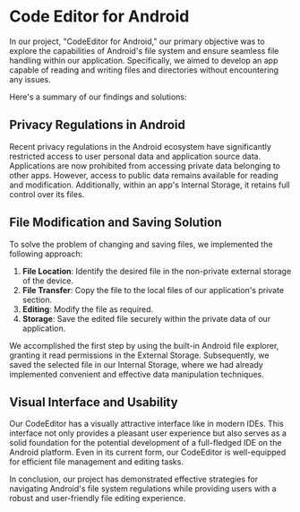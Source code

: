 # Code Editor for Android

In our project, "CodeEditor for Android," our primary objective was to explore the capabilities of Android's file system and ensure seamless file handling within our application. Specifically, we aimed to develop an app capable of reading and writing files and directories without encountering any issues.

Here's a summary of our findings and solutions:

## Privacy Regulations in Android

Recent privacy regulations in the Android ecosystem have significantly restricted access to user personal data and application source data. Applications are now prohibited from accessing private data belonging to other apps. However, access to public data remains available for reading and modification. Additionally, within an app's Internal Storage, it retains full control over its files.

## File Modification and Saving Solution

To solve the problem of changing and saving files, we implemented the following approach:

1. **File Location**: Identify the desired file in the non-private external storage of the device.
2. **File Transfer**: Copy the file to the local files of our application's private section.
3. **Editing**: Modify the file as required.
4. **Storage**: Save the edited file securely within the private data of our application.

We accomplished the first step by using the built-in Android file explorer, granting it read permissions in the External Storage. Subsequently, we saved the selected file in our Internal Storage, where we had already implemented convenient and effective data manipulation techniques.

## Visual Interface and Usability

Our CodeEditor has a visually attractive interface like in modern IDEs. This interface not only provides a pleasant user experience but also serves as a solid foundation for the potential development of a full-fledged IDE on the Android platform. Even in its current form, our CodeEditor is well-equipped for efficient file management and editing tasks.

In conclusion, our project has demonstrated effective strategies for navigating Android's file system regulations while providing users with a robust and user-friendly file editing experience.
